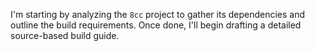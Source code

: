 I'm starting by analyzing the `8cc` project to gather its dependencies and outline the build requirements. Once done, I'll begin drafting a detailed source-based build guide.

